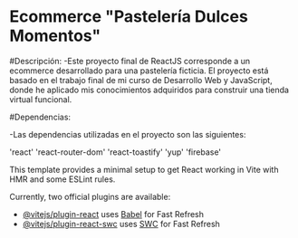# Ecommerce "Pastelería Dulces Momentos"

#Descripción:
-Este proyecto final de ReactJS corresponde a un ecommerce desarrollado para una pastelería ficticia. El proyecto está basado en el trabajo final de mi curso de Desarrollo Web y JavaScript, donde he aplicado mis conocimientos adquiridos para construir una tienda virtual funcional.

#Dependencias:

-Las dependencias utilizadas en el proyecto son las siguientes:

'react'
'react-router-dom'
'react-toastify'
'yup'
'firebase'

This template provides a minimal setup to get React working in Vite with HMR and some ESLint rules.

Currently, two official plugins are available:

- [@vitejs/plugin-react](https://github.com/vitejs/vite-plugin-react/blob/main/packages/plugin-react/README.md) uses [Babel](https://babeljs.io/) for Fast Refresh
- [@vitejs/plugin-react-swc](https://github.com/vitejs/vite-plugin-react-swc) uses [SWC](https://swc.rs/) for Fast Refresh
